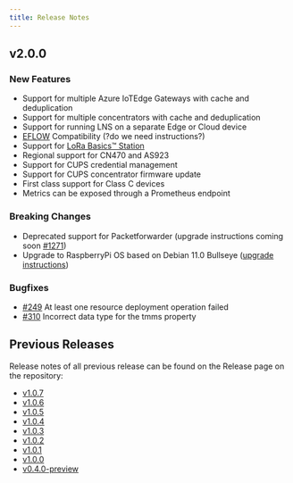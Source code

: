 ```yaml
---
title: Release Notes
---
```


## v2.0.0

### New Features

- Support for multiple Azure IoTEdge Gateways with cache and deduplication
- Support for multiple concentrators with cache and deduplication
- Support for running LNS on a separate Edge or Cloud device
- [EFLOW](https://docs.microsoft.com/en-us/azure/iot-edge/iot-edge-for-linux-on-windows?view=iotedge-2018-06) Compatibility (?do we need instructions?)
- Support for [LoRa Basics™ Station](https://github.com/lorabasics/basicstation)
- Regional support for CN470 and AS923
- Support for CUPS credential management
- Support for CUPS concentrator firmware update
- First class support for Class C devices
- Metrics can be exposed through a Prometheus endpoint

### Breaking Changes

- Deprecated support for Packetforwarder (upgrade instructions coming soon [#1271](https://github.com/Azure/iotedge-lorawan-starterkit/issues/1271))
- Upgrade to RaspberryPi OS based on Debian 11.0 Bullseye ([upgrade instructions](https://azure.github.io/iotedge-lorawan-starterkit/dev/user-guide/upgrade/#upgrading-to-raspberry-pi-os-bullseye))

### Bugfixes

- [#249](https://github.com/Azure/iotedge-lorawan-starterkit/issues/249)
At least one resource deployment operation failed
- [#310](https://github.com/Azure/iotedge-lorawan-starterkit/issues/310)
Incorrect data type for the tmms property

## Previous Releases

Release notes of all previous release can be found on the Release page on the repository:

- [v1.0.7](https://github.com/Azure/iotedge-lorawan-starterkit/releases/tag/v1.0.7)
- [v1.0.6](https://github.com/Azure/iotedge-lorawan-starterkit/releases/tag/v1.0.6)
- [v1.0.5](https://github.com/Azure/iotedge-lorawan-starterkit/releases/tag/v1.0.5)
- [v1.0.4](https://github.com/Azure/iotedge-lorawan-starterkit/releases/tag/v1.0.4)
- [v1.0.3](https://github.com/Azure/iotedge-lorawan-starterkit/releases/tag/v1.0.3)
- [v1.0.2](https://github.com/Azure/iotedge-lorawan-starterkit/releases/tag/v1.0.2)
- [v1.0.1](https://github.com/Azure/iotedge-lorawan-starterkit/releases/tag/v1.0.1)
- [v1.0.0](https://github.com/Azure/iotedge-lorawan-starterkit/releases/tag/v1.0.0)
- [v0.4.0-preview](https://github.com/Azure/iotedge-lorawan-starterkit/releases/tag/v0.4.0-preview)
